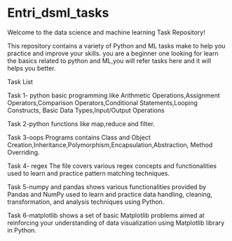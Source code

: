 # Entri_dsml_tasks

Welcome to the data science and machine learning Task Repository!

This repository contains a variety of Python and ML tasks make to help you practice and improve your skills. you are a beginner one looking for learn the basics related to python and ML,you will refer tasks here and it will helps you better.

Task List

Task 1- python basic programming like Arithmetic Operations,Assignment Operators,Comparison Operators,Conditional Statements,Looping Constructs, Basic Data Types,Input/Output Operations

Task 2-python functions like map,reduce and filter.

Task 3-oops Programs contains Class and Object Creation,Inheritance,Polymorphism,Encapsulation,Abstraction, Method Overriding.

Task 4- regex The file covers various regex concepts and functionalities used to learn and practice pattern matching techniques.

Task 5-numpy and pandas shows various functionalities provided by Pandas and NumPy used to learn and practice data handling, cleaning, transformation, and analysis techniques using Python.

Task 6-matplotlib shows a set of basic Matplotlib problems aimed at reinforcing your understanding of data visualization using Matplotlib library in Python.
